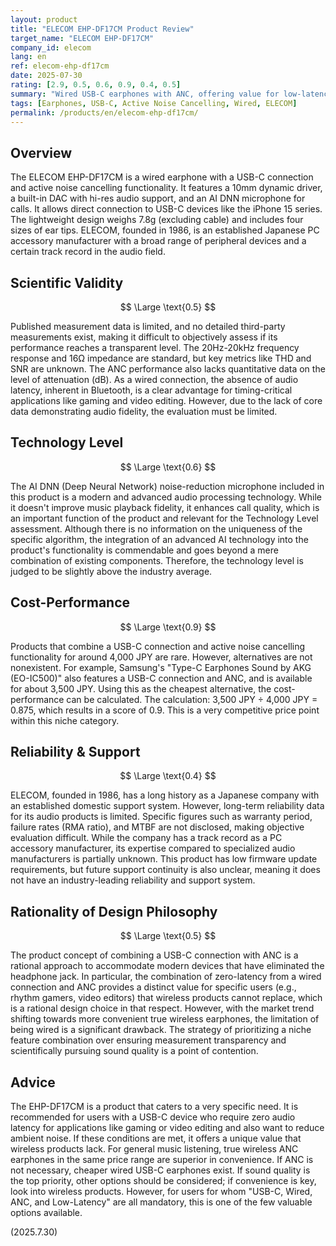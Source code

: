 ```yaml
---
layout: product
title: "ELECOM EHP-DF17CM Product Review"
target_name: "ELECOM EHP-DF17CM"
company_id: elecom
lang: en
ref: elecom-ehp-df17cm
date: 2025-07-30
rating: [2.9, 0.5, 0.6, 0.9, 0.4, 0.5]
summary: "Wired USB-C earphones with ANC, offering value for low-latency applications, but lacking transparency in overall measured performance."
tags: [Earphones, USB-C, Active Noise Cancelling, Wired, ELECOM]
permalink: /products/en/elecom-ehp-df17cm/
---
```


## Overview

The ELECOM EHP-DF17CM is a wired earphone with a USB-C connection and active noise cancelling functionality. It features a 10mm dynamic driver, a built-in DAC with hi-res audio support, and an AI DNN microphone for calls. It allows direct connection to USB-C devices like the iPhone 15 series. The lightweight design weighs 7.8g (excluding cable) and includes four sizes of ear tips. ELECOM, founded in 1986, is an established Japanese PC accessory manufacturer with a broad range of peripheral devices and a certain track record in the audio field.

## Scientific Validity

$$ \Large \text{0.5} $$

Published measurement data is limited, and no detailed third-party measurements exist, making it difficult to objectively assess if its performance reaches a transparent level. The 20Hz-20kHz frequency response and 16Ω impedance are standard, but key metrics like THD and SNR are unknown. The ANC performance also lacks quantitative data on the level of attenuation (dB). As a wired connection, the absence of audio latency, inherent in Bluetooth, is a clear advantage for timing-critical applications like gaming and video editing. However, due to the lack of core data demonstrating audio fidelity, the evaluation must be limited.

## Technology Level

$$ \Large \text{0.6} $$

The AI DNN (Deep Neural Network) noise-reduction microphone included in this product is a modern and advanced audio processing technology. While it doesn't improve music playback fidelity, it enhances call quality, which is an important function of the product and relevant for the Technology Level assessment. Although there is no information on the uniqueness of the specific algorithm, the integration of an advanced AI technology into the product's functionality is commendable and goes beyond a mere combination of existing components. Therefore, the technology level is judged to be slightly above the industry average.

## Cost-Performance

$$ \Large \text{0.9} $$

Products that combine a USB-C connection and active noise cancelling functionality for around 4,000 JPY are rare. However, alternatives are not nonexistent. For example, Samsung's "Type-C Earphones Sound by AKG (EO-IC500)" also features a USB-C connection and ANC, and is available for about 3,500 JPY. Using this as the cheapest alternative, the cost-performance can be calculated. The calculation: 3,500 JPY ÷ 4,000 JPY = 0.875, which results in a score of 0.9. This is a very competitive price point within this niche category.

## Reliability & Support

$$ \Large \text{0.4} $$

ELECOM, founded in 1986, has a long history as a Japanese company with an established domestic support system. However, long-term reliability data for its audio products is limited. Specific figures such as warranty period, failure rates (RMA ratio), and MTBF are not disclosed, making objective evaluation difficult. While the company has a track record as a PC accessory manufacturer, its expertise compared to specialized audio manufacturers is partially unknown. This product has low firmware update requirements, but future support continuity is also unclear, meaning it does not have an industry-leading reliability and support system.

## Rationality of Design Philosophy

$$ \Large \text{0.5} $$

The product concept of combining a USB-C connection with ANC is a rational approach to accommodate modern devices that have eliminated the headphone jack. In particular, the combination of zero-latency from a wired connection and ANC provides a distinct value for specific users (e.g., rhythm gamers, video editors) that wireless products cannot replace, which is a rational design choice in that respect. However, with the market trend shifting towards more convenient true wireless earphones, the limitation of being wired is a significant drawback. The strategy of prioritizing a niche feature combination over ensuring measurement transparency and scientifically pursuing sound quality is a point of contention.

## Advice

The EHP-DF17CM is a product that caters to a very specific need. It is recommended for users with a USB-C device who require zero audio latency for applications like gaming or video editing and also want to reduce ambient noise. If these conditions are met, it offers a unique value that wireless products lack. For general music listening, true wireless ANC earphones in the same price range are superior in convenience. If ANC is not necessary, cheaper wired USB-C earphones exist. If sound quality is the top priority, other options should be considered; if convenience is key, look into wireless products. However, for users for whom "USB-C, Wired, ANC, and Low-Latency" are all mandatory, this is one of the few valuable options available.

(2025.7.30)
